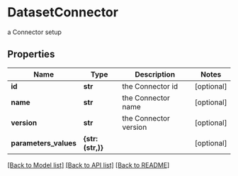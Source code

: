 # DatasetConnector

a Connector setup

## Properties
Name | Type | Description | Notes
------------ | ------------- | ------------- | -------------
**id** | **str** | the Connector id | [optional] 
**name** | **str** | the Connector name | [optional] 
**version** | **str** | the Connector version | [optional] 
**parameters_values** | **{str: (str,)}** |  | [optional] 

[[Back to Model list]](../README.md#documentation-for-models) [[Back to API list]](../README.md#documentation-for-api-endpoints) [[Back to README]](../README.md)


